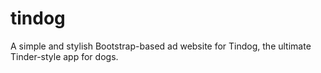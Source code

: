 # tindog
A simple and stylish Bootstrap-based ad website for Tindog, the ultimate Tinder-style app for dogs. 
